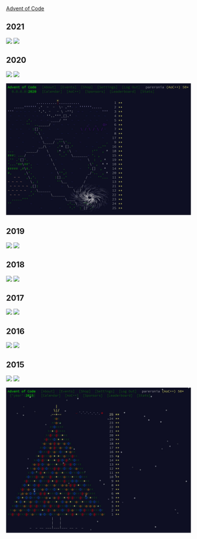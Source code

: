 [Advent of Code](https://adventofcode.com)

## 2021

![](https://img.shields.io/badge/stars%20⭐-8-yellow)
![](https://img.shields.io/badge/days%20completed-4-red)

## 2020

![](https://img.shields.io/badge/2020%20stars%20⭐-8-yellow)
![](https://img.shields.io/badge/2020%20days%20completed-4-red)

![2020 Calendar](https://github.com/pareronia/adventofcode/blob/main/doc/aoc2020.jpg "2020 Calendar")

## 2019

![](https://img.shields.io/badge/2019%20stars%20⭐-8-yellow)
![](https://img.shields.io/badge/20219%20days%20completed-4-red)

## 2018

![](https://img.shields.io/badge/2018%20stars%20⭐-8-yellow)
![](https://img.shields.io/badge/2018%20days%20completed-4-red)

## 2017

![](https://img.shields.io/badge/2017%20stars%20⭐-8-yellow)
![](https://img.shields.io/badge/2017%20days%20completed-4-red)


## 2016

![](https://img.shields.io/badge/2016%20stars%20⭐-8-yellow)
![](https://img.shields.io/badge/2016%20days%20completed-4-red)

## 2015

![](https://img.shields.io/badge/2015%20stars%20⭐-8-yellow)
![](https://img.shields.io/badge/2015%20days%20completed-4-red)

![2015 Calendar](https://github.com/pareronia/adventofcode/blob/main/doc/aoc2015.jpg "2015 Calendar")

